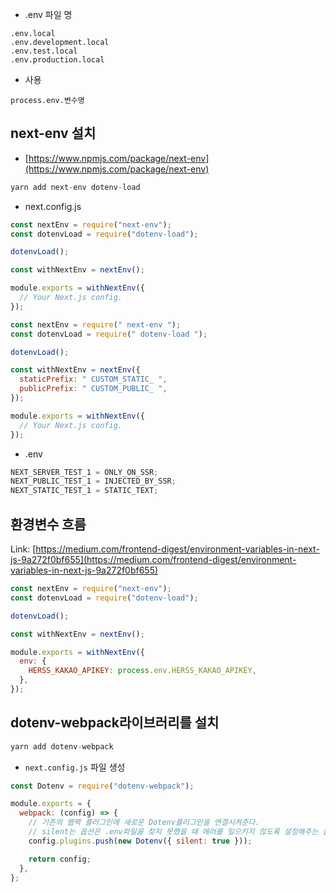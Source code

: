 - .env 파일 명

```
.env.local
.env.development.local
.env.test.local
.env.production.local
```

- 사용

`process.env.변수명`

## next-env 설치

- [https://www.npmjs.com/package/next-env](https://www.npmjs.com/package/next-env)

```jsx
yarn add next-env dotenv-load
```

- next.config.js

```jsx
const nextEnv = require("next-env");
const dotenvLoad = require("dotenv-load");

dotenvLoad();

const withNextEnv = nextEnv();

module.exports = withNextEnv({
  // Your Next.js config.
});
```

```jsx
const nextEnv = require(" next-env ");
const dotenvLoad = require(" dotenv-load ");

dotenvLoad();

const withNextEnv = nextEnv({
  staticPrefix: " CUSTOM_STATIC_ ",
  publicPrefix: " CUSTOM_PUBLIC_ ",
});

module.exports = withNextEnv({
  // Your Next.js config.
});
```

- .env

```jsx
NEXT_SERVER_TEST_1 = ONLY_ON_SSR;
NEXT_PUBLIC_TEST_1 = INJECTED_BY_SSR;
NEXT_STATIC_TEST_1 = STATIC_TEXT;
```

## 환경변수 흐름

Link: [https://medium.com/frontend-digest/environment-variables-in-next-js-9a272f0bf655](https://medium.com/frontend-digest/environment-variables-in-next-js-9a272f0bf655)

```jsx
const nextEnv = require("next-env");
const dotenvLoad = require("dotenv-load");

dotenvLoad();

const withNextEnv = nextEnv();

module.exports = withNextEnv({
  env: {
    HERSS_KAKAO_APIKEY: process.env.HERSS_KAKAO_APIKEY,
  },
});
```

## dotenv-webpack라이브러리를 설치

```jsx
yarn add dotenv-webpack
```

- `next.config.js` 파일 생성

```jsx
const Dotenv = require("dotenv-webpack");

module.exports = {
  webpack: (config) => {
    // 기존의 웹팩 플러그인에 새로운 Dotenv플러그인을 연결시켜준다.
    // silent는 옵션은 .env파일을 찾지 못했을 때 에러를 일으키지 않도록 설정해주는 옵션이다.
    config.plugins.push(new Dotenv({ silent: true }));

    return config;
  },
};
```
